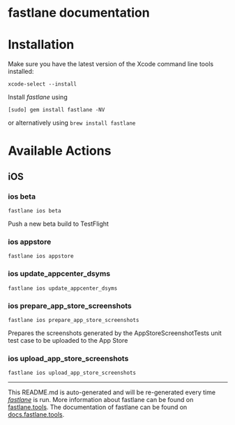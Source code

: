 fastlane documentation
================
# Installation

Make sure you have the latest version of the Xcode command line tools installed:

```
xcode-select --install
```

Install _fastlane_ using
```
[sudo] gem install fastlane -NV
```
or alternatively using `brew install fastlane`

# Available Actions
## iOS
### ios beta
```
fastlane ios beta
```
Push a new beta build to TestFlight
### ios appstore
```
fastlane ios appstore
```

### ios update_appcenter_dsyms
```
fastlane ios update_appcenter_dsyms
```

### ios prepare_app_store_screenshots
```
fastlane ios prepare_app_store_screenshots
```
Prepares the screenshots generated by the AppStoreScreenshotTests unit test case to be uploaded to the App Store
### ios upload_app_store_screenshots
```
fastlane ios upload_app_store_screenshots
```


----

This README.md is auto-generated and will be re-generated every time [_fastlane_](https://fastlane.tools) is run.
More information about fastlane can be found on [fastlane.tools](https://fastlane.tools).
The documentation of fastlane can be found on [docs.fastlane.tools](https://docs.fastlane.tools).
